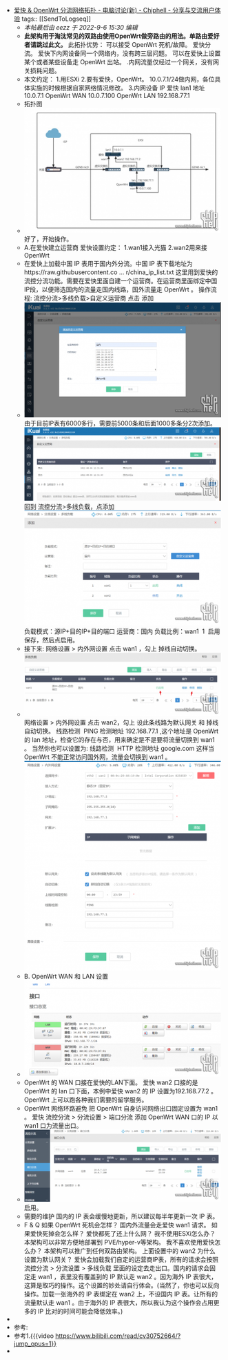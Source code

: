 - [爱快 & OpenWrt 分流网络拓扑 - 电脑讨论(新) - Chiphell - 分享与交流用户体验](https://www.chiphell.com/forum.php?mod=viewthread&tid=2441184&extra=page%3D1&ordertype=1&page=1)
  tags:: [[SendToLogseq]]
	- *本帖最后由 eezz 于 2022-9-6 15:30 编辑*
	- **此架构用于淘汰常见的双路由使用OpenWrt做旁路由的用法。单路由爱好者请跳过此文。**
	  此拓扑优势：
	  可以接受 OpenWrt 死机/故障。
	  爱快分流。
	  爱快下内网设备同一个网络内，没有跨三层问题。
	  可以在爱快上设置某个或者某些设备走 OpenWrt 出站。
	  .内网流量仅经过一个网关，没有网关损耗问题。
	- 本文约定：
	  1.用ESXi
	  2.要有爱快，OpenWrt。
	  10.0.7.1/24做内网，各位具体实施的时候根据自家网络情况修改。
	  3.内网设备 IP
	  爱快 lan1 地址 10.0.7.1
	  OpenWrt WAN 10.0.7.100
	  OpenWrt LAN 192.168.77.1
	- 拓扑图
	- ![image.png](../assets/image_1722476375432_0.png) 好了，开始操作。
	- A.在爱快建立运营商
	  爱快设置约定：
	  1.wan1接入光猫
	  2.wan2用来接OpenWrt
	- 在爱快上加载中国 IP 表用于国内外分流。中国 IP 表下载地址为https://raw.githubusercontent.co ... r/china\_ip\_list.txt
	  这里用到爱快的流控分流功能。需要在爱快里面自建一个运营商。在运营商里面绑定中国IP段，以便筛选国内的流量走国内线路，国外流量走 OpenWrt 。
	  操作流程: 流控分流>多线负载>自定义运营商
	  点击 添加
	- ![image.png](../assets/image_1722476393001_0.png) 由于目前IP表有6000多行，需要前5000条和后面1000多条分2次添加。
	  ![image.png](../assets/image_1722476411420_0.png) 回到 流控分流>多线负载，点添加
	  ![image.png](../assets/image_1722476427175_0.png) 负载模式：源IP+目的IP+目的端口
	  运营商：国内
	  负载比例：wan1  1  启用
	  保存，然后点启用。
	- 接下来:
	  网络设置 > 内外网设置
	  点击 wan1 ，勾上 掉线自动切换。
	- ![image.png](../assets/image_1722476451228_0.png) 网络设置 > 内外网设置
	  点击 wan2，勾上 设此条线路为默认网关 和 掉线自动切换。
	  线路检测  PING
	  检测地址 192.168.77.1 ,这个地址是 OpenWrt 的 lan 地址，检查它的存在与否，用来确定是不是要将流量切换到 wan1 。
	  当然你也可以设置为:
	  线路检测  HTTP
	  检测地址 google.com
	  这样当 OpenWrt 不能正常访问国外网，流量会切换到 wan1 。
	  ![image.png](../assets/image_1722476471774_0.png)
	- B. OpenWrt WAN 和 LAN 设置
	- ![image.png](../assets/image_1722476521266_0.png)
	- OpenWrt 的 WAN 口接在爱快的LAN下面。
	  爱快 wan2 口接的是 OpenWrt 的 lan 口下面，本例中爱快 wan2 的 IP 设置为192.168.77.2 。
	  OpenWrt 上可以跑各种我们需要的留学服务。
	- OpenWrt 网络环路避免
	  把 OpenWrt 自身访问网络出口固定设置为 wan1 。
	  爱快 流控分流 > 分流设置 > 端口分流
	  添加 OpenWrt WAN 口的 IP 以 wan1 口为流量出口。
	- ![image.png](../assets/image_1722476533905_0.png) 启用。
	- 需要的维护
	  国内的 IP 表会缓慢地更新，所以建议每半年更新一次 IP 表。
	- F & Q
	  如果 OpenWrt 死机会怎样？
	  国内外流量会走爱快 wan1 请求。
	  如果爱快死掉会怎么样？
	  爱快都死了还上什么网？
	  我不使用ESXi怎么办？
	  本架构可以非常方便地部署到 PVE/hyper-v等架构。
	  我不喜欢使用爱快怎么办？
	  本架构可以推广到任何双路由架构。
	  上面设置中的 wan2 为什么设置为默认网关？
	  爱快会加载我们自定的运营商IP表，所有的请求会按照 流控分流 > 分流设置 > 多线负载 里面的设定去走出口。国内的请求会固定走 wan1 ，表里没有覆盖到的 IP 默认走 wan2 。因为海外 IP 表很大，这算是取巧的操作。这个设置的妙处请自行体会。(当然了，你也可以反向操作。加载一张海外的 IP 表绑定在 wan2 上，不设国内 IP 表。让所有的流量默认走 wan1 。由于海外的 IP 表很大，所以我认为这个操作会占用更多的 IP 比对的时间可能会降低效率。)
-
- 参考:
- 参考1.{{{video https://www.bilibili.com/read/cv30752664/?jump_opus=1}}
-